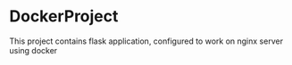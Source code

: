 # DockerProject
This project contains flask application, configured to work on nginx server using docker
